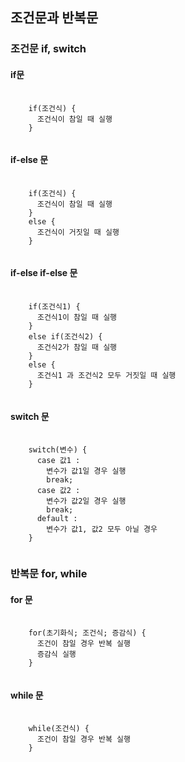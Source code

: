 ## 조건문과 반복문

### 조건문 if, switch

#### if문
<pre>
  <code>
    if(조건식) {
      조건식이 참일 때 실행
    }
  </code>
</pre>

#### if-else 문
<pre>
  <code>
    if(조건식) {
      조건식이 참일 때 실행
    }
    else {
      조건식이 거짓일 때 실행
    }
  </code>
</pre>

#### if-else if-else 문
<pre>
  <code>
    if(조건식1) {
      조건식1이 참일 때 실행
    }
    else if(조건식2) {
      조건식2가 참일 때 실행
    }
    else {
      조건식1 과 조건식2 모두 거짓일 때 실행
    }
  </code>
</pre>

#### switch 문
<pre>
  <code>
    switch(변수) {
      case 값1 :
        변수가 값1일 경우 실행
        break;
      case 값2 :
        변수가 값2일 경우 실행
        break;
      default :
        변수가 값1, 값2 모두 아닐 경우
    }
  </code>
</pre>

### 반복문 for, while

#### for 문
<pre>
  <code>
    for(초기화식; 조건식; 증감식) {
      조건이 참일 경우 반복 실행
      증감식 실행
    }
  </code>
</pre>

#### while 문
<pre>
  <code>
    while(조건식) {
      조건이 참일 경우 반복 실행
    }
  </code>
</pre>
